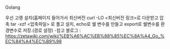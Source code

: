 Golang

우선 고랭 설치(홈페이지 들어가서 최신버전 curl -LO <최신버전 링크>로 다운받고 압축 tar -xzf <압축파일> 로 풀고 설치, echo로 쉘 변수를 만들고 export로 쉘변수를 환경변수로 저장.(경로 설정) -참고 블로그 : https://zetawiki.com/wiki/%EB%A6%AC%EB%88%85%EC%8A%A4_Go_%EC%84%A4%EC%B9%98
